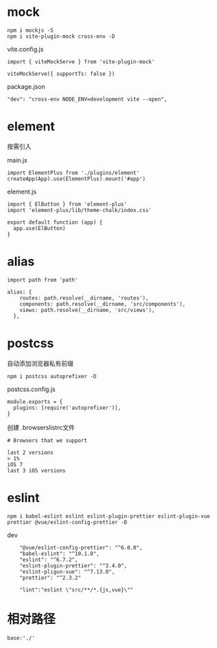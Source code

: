 # mock

```
npm i mockjs -S
npm i vite-plugin-mock cross-env -D
```

vite.config.js

```
import { viteMockServe } from 'vite-plugin-mock'

viteMockServe({ supportTs: false })
```

package.json

```
"dev": "cross-env NODE_ENV=development vite --open",
```



# element

按需引入

main.js

```
import ElementPlus from './plugins/element'
createApp(App).use(ElementPlus).mount('#app')
```

element.js

```
import { ElButton } from 'element-plus'
import 'element-plus/lib/theme-chalk/index.css'

export default function (app) {
  app.use(ElButton)
}
```



# alias

```
import path from 'path'

alias: {
    routes: path.resolve(__dirname, 'routes'),
    components: path.resolve(__dirname, 'src/components'),
    views: path.resolve(__dirname, 'src/views'),
  },
```



# postcss

自动添加浏览器私有前缀

```
npm i postcss autoprefixer -D
```

postcss.config.js

```
module.exports = {
  plugins: [require('autoprefixer')],
}
```

创建 .browserslistrc文件

```
# Browsers that we support

last 2 versions
> 1%
iOS 7
last 3 iOS versions

```



# eslint

```
npm i babel-eslint eslint eslint-plugin-prettier eslint-plugin-vue prettier @vue/eslint-config-prettier -D
```

dev

```
    "@vue/eslint-config-prettier": "^6.0.0",
    "babel-eslint": "^10.1.0",
    "eslint": "^6.7.2",
    "eslint-plugin-prettier": "^3.4.0",
    "eslint-pligun-vue": "^7.13.0",
    "prettier": "^2.3.2"
```

```
    "lint":"eslint \"src/**/*.{js,vue}\""
```



# 相对路径

```
base:'./'
```

